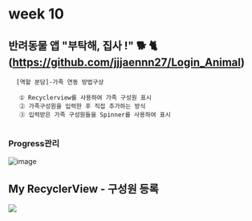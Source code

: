#  week 10


## 반려동물 앱 "부탁해, 집사 !" 🐕 🐈 (https://github.com/jjjaennn27/Login_Animal)
<pre> <code> [역할 분담]-가족 연동 방법구상 

   ① Recyclerview를 사용하여 가족 구성원 표시
   ② 가족구성원을 입력한 후 직접 추가하는 방식
   ③ 입력받은 가족 구성원들을 Spinner를 사용하여 표시

</code></pre>

### Progress관리
![image](https://user-images.githubusercontent.com/72747781/117760129-0f67d680-b260-11eb-8176-080f57f7f48d.png)


## My RecyclerView - 구성원 등록
<img src="https://user-images.githubusercontent.com/72747781/117760224-3a522a80-b260-11eb-9aae-3d49ceb14c77.png"></img>

